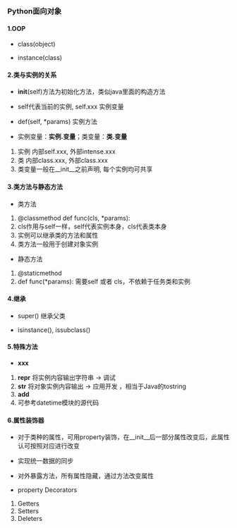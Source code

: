 ### Python面向对象

#### 1.OOP

+ class(object)

+ instance(class)


#### 2.类与实例的关系

+ __init__(self)方法为初始化方法，类似java里面的构造方法

+ self代表当前的实例, self.xxx 实例变量

+ def(self, \*params) 实例方法

+ 实例变量：**实例.变量**；类变量：**类.变量**
 1. 实例  内部self.xxx, 外部intense.xxx
 2. 类   内部class.xxx, 外部class.xxx
 3. 类变量一般在__init__之前声明, 每个实例均可共享


#### 3.类方法与静态方法

+ 类方法
 1. @classmethod 
    def func(cls, \*params):
 2. cls作用与self一样，self代表实例本身，cls代表类本身 
 3. 实例可以继承类的方法和属性
 4. 类方法一般用于创建对象实例
 
+ 静态方法
 1. @staticmethod
 2. def func(\*params): 需要self 或者 cls，不依赖于任务类和实例


#### 4.继承

+ super() 继承父类

+ isinstance(), issubclass()


#### 5.特殊方法

+ __xxx__
 1. __repr__ 将实例内容输出字符串 -> 调试
 2. __str__  将对象实例内容输出   -> 应用开发 ，相当于Java的tostring
 3. __add__
 4. 可参考datetime模块的源代码


#### 6.属性装饰器 

+ 对于类种的属性，可用property装饰，在__init__后一部分属性改变后，此属性认可按照对应进行改变

+ 实现统一数据的同步

+ 对外暴露方法，所有属性隐藏，通过方法改变属性

+ property Decorators
 1. Getters
 2. Setters
 3. Deleters

